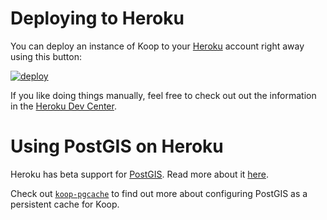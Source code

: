 # Deploying to Heroku

You can deploy an instance of Koop to your [Heroku](https://www.heroku.com/) account right away using this button:

[![deploy][deploy-button]][deploy-url]

[deploy-button]: https://www.herokucdn.com/deploy/button.png
[deploy-url]: https://heroku.com/deploy?template=https://github.com/koopjs/koop-sample-app/tree/heroku

If you like doing things manually, feel free to check out out the information in the [Heroku Dev Center](https://devcenter.heroku.com/articles/getting-started-with-nodejs#deploy-the-app).

# Using PostGIS on Heroku

Heroku has beta support for [PostGIS](http://postgis.net/). Read more about it [here](https://devcenter.heroku.com/articles/heroku-postgres-extensions-postgis-full-text-search#postgis).

Check out [`koop-pgcache`](https://github.com/koopjs/koop-pgcache) to find out more about configuring PostGIS as a persistent cache for Koop.
